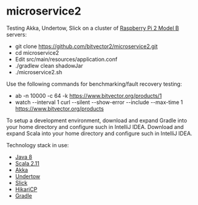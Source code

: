 # microservice2

Testing Akka, Undertow, Slick on a cluster of
[Raspberry Pi 2 Model B](https://www.raspberrypi.org/products/raspberry-pi-2-model-b/) servers:

* git clone https://github.com/bitvector2/microservice2.git
* cd microservice2
* Edit src/main/resources/application.conf
* ./gradlew clean shadowJar
* ./microservice2.sh

Use the following commands for benchmarking/fault recovery testing:

* ab -n 10000 -c 64 -k https://www.bitvector.org/products/1
* watch --interval 1 curl --silent --show-error --include --max-time 1 https://www.bitvector.org/products

To setup a development environment, download and expand Gradle into your home directory and configure such in
IntelliJ IDEA.  Download and expand Scala into your home directory and configure such in IntelliJ IDEA.

Technology stack in use:

* [Java 8](http://www.oracle.com/technetwork/java/javase/downloads/index.html)
* [Scala 2.11](http://scala-lang.org/)
* [Akka](http://akka.io/)
* [Undertow](http://undertow.io/)
* [Slick](http://slick.typesafe.com/)
* [HikariCP](http://brettwooldridge.github.io/HikariCP/)
* [Gradle](http://gradle.org/)

